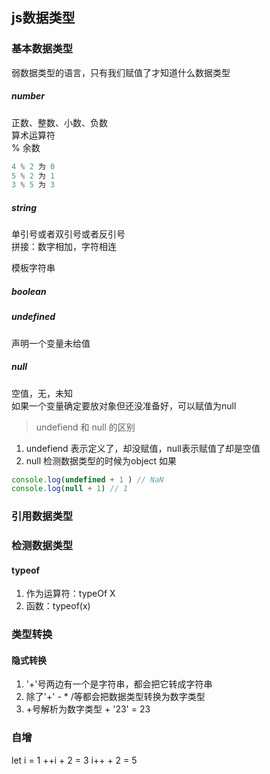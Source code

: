 ## js数据类型
### 基本数据类型
弱数据类型的语言，只有我们赋值了才知道什么数据类型
##### number
正数、整数、小数、负数  
算术运算符  
% 余数
```js
4 % 2 为 0
5 % 2 为 1
3 % 5 为 3
```
##### string 
单引号或者双引号或者反引号  
拼接：数字相加，字符相连  

模板字符串

##### boolean
##### undefined
声明一个变量未给值
##### null
空值，无，未知  
如果一个变量确定要放对象但还没准备好，可以赋值为null
> undefiend 和 null 的区别
1. undefiend 表示定义了，却没赋值，null表示赋值了却是空值
2. null 检测数据类型的时候为object
如果
```js
console.log(undefined + 1 ) // NaN
console.log(null + 1) // 1
```

### 引用数据类型

### 检测数据类型
#### typeof
1. 作为运算符：typeOf X
2. 函数：typeof(x)


### 类型转换
#### 隐式转换
1. '+'号两边有一个是字符串，都会把它转成字符串
2. 除了'+' - * /等都会把数据类型转换为数字类型
3. +号解析为数字类型 + '23' = 23

### 自增
let i = 1
++i + 2 = 3
i++ + 2 = 5

